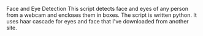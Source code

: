 Face and Eye Detection
This script detects face and eyes of any person from a webcam and encloses them in boxes.
The script is written python.
It uses haar cascade for eyes and face that I've downloaded from another site.

